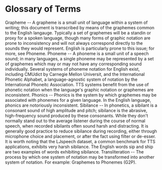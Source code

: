 # Glossary of Terms

Grapheme -- A grapheme is a small unit of language within a system of writing; this document is transcribed by means of the graphemes common to the English langauge. Typically a set of graphemes will be a standin or proxy for a spoken language, though many forms of graphic notation are prone to inconsistency and will not always correspond directly to the sounds they would represent. English is particularly prone to this issue; for more, see Phoneme.
Phoneme -- A phoneme is a small unit of a speech sound; in many languages, a single phoneme may be represented by a set of graphemes which may or may not have any corresponding sound individually. Several systems of phoneme notation for English exist, including CMUdict by Carnegie Mellon Universit, and the International Phonetic Alphabet, a language-agnostic system of notation by the International Phoneitc Association. TTS systems benefit from the use of phonetic notation when the language's graphic notation or graphemes are inconsistent.
Phonics -- Phonics is the system by which graphemes may be associated with phonemes for a given language. In the English language, phonics are notoriously inconsistent.
Sibilance -- In phonetics, a sibilant is a consonant sound of high amplitude and pitch; sibilance is the abrasive, high-frequency sound produced by these consonants. While they don't normally stand out to the average listener during the course of normal speech, when recorded sibilants often sound harsh and distracting. It is generally good practice to reduce sibilance during recording, either through microphone choice and placement, or after the fact using filter or de-esser. It is worth noting that the LJspeech dataset, a common benchmark for TTS applications, exhibits very harsh sibilance. The English words sip and ship are two examples of words exhibiting sibilance.
Transliteration -- The process by which one system of notation may be transformed into another system of notation. For example: Graphemes to Phonemes (G2P).
